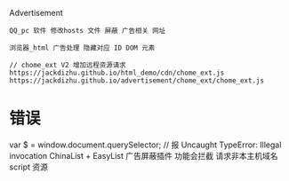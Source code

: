 
Advertisement

    QQ_pc 软件 修改hosts 文件 屏蔽 广告相关 网址

    浏览器_html 广告处理 隐藏对应 ID DOM 元素

    // chome_ext V2 增加远程资源请求
    https://jackdizhu.github.io/html_demo/cdn/chome_ext.js
    https://jackdizhu.github.io/advertisement/chome_ext/chome_ext.js

# 错误

var $ = window.document.querySelector; // 报 Uncaught TypeError: Illegal invocation
ChinaList + EasyList 广告屏蔽插件 功能会拦截 请求非本主机域名 script 资源
